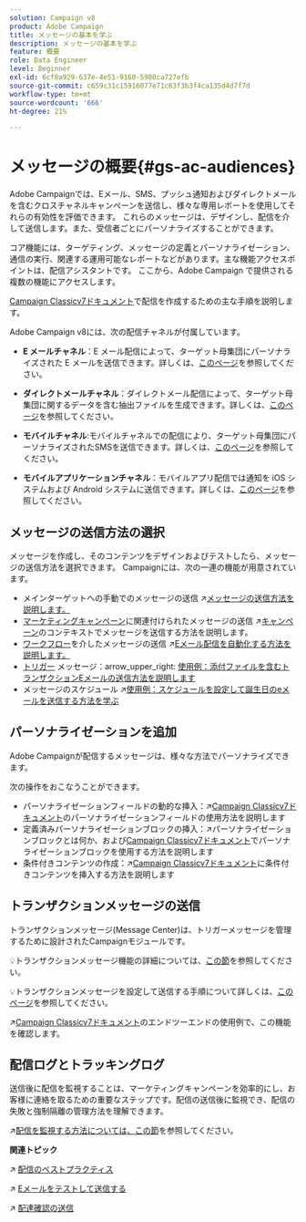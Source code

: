 ```yaml
---
solution: Campaign v8
product: Adobe Campaign
title: メッセージの基本を学ぶ
description: メッセージの基本を学ぶ
feature: 概要
role: Data Engineer
level: Beginner
exl-id: 6cf8a929-637e-4e51-9160-5980ca727efb
source-git-commit: c659c31c15916077e71c63f3b3f4ca135d4d7f7d
workflow-type: tm+mt
source-wordcount: '666'
ht-degree: 21%

---
```


# メッセージの概要{#gs-ac-audiences}

Adobe Campaignでは、Eメール、SMS、プッシュ通知およびダイレクトメールを含むクロスチャネルキャンペーンを送信し、様々な専用レポートを使用してそれらの有効性を評価できます。 これらのメッセージは、デザインし、配信を介して送信します。また、受信者ごとにパーソナライズすることができます。

コア機能には、ターゲティング、メッセージの定義とパーソナライゼーション、通信の実行、関連する運用可能なレポートなどがあります。主な機能アクセスポイントは、配信アシスタントです。 ここから、Adobe Campaign で提供される複数の機能にアクセスします。

[Campaign Classicv7ドキュメント](https://experienceleague.adobe.com/docs/campaign-classic/using/sending-messages/key-steps-when-creating-a-delivery/steps-about-delivery-creation-steps.html)で配信を作成するための主な手順を説明します。

Adobe Campaign v8には、次の配信チャネルが付属しています。

* **E メールチャネル**：E メール配信によって、ターゲット母集団にパーソナライズされた E メールを送信できます。詳しくは、[このページ](../send/email.md)を参照してください。

* **ダイレクトメールチャネル**：ダイレクトメール配信によって、ターゲット母集団に関するデータを含む抽出ファイルを生成できます。詳しくは、[このページ](../send/direct-mail.md)を参照してください。

* **モバイルチャネル**:モバイルチャネルでの配信により、ターゲット母集団にパーソナライズされたSMSを送信できます。詳しくは、[このページ](../send/sms.md)を参照してください。

* **モバイルアプリケーションチャネル**：モバイルアプリ配信では通知を iOS システムおよび Android システムに送信できます。詳しくは、[このページ](../send/push.md)を参照してください。

<!--
* **LINE channel**: LINE deliveries let you send messages on LINE, an instant messaging application available on all smartphones. Learn more in [this page](../send/line.md)
-->

## メッセージの送信方法の選択

メッセージを作成し、そのコンテンツをデザインおよびテストしたら、メッセージの送信方法を選択できます。 Campaignには、次の一連の機能が用意されています。

* メインターゲットへの手動でのメッセージの送信
:arrow_upper_right:[メッセージの送信方法を説明します。](https://experienceleague.adobe.com/docs/campaign-classic/using/sending-messages/sending-emails/sending-an-email/sending-messages.html)
* [マーケティングキャンペーン](https://experienceleague.adobe.com/docs/campaign-classic/using/orchestrating-campaigns/orchestrate-campaigns/setting-up-marketing-campaigns.html)に関連付けられたメッセージの送信
:arrow_upper_right:[キャンペーン](https://experienceleague.adobe.com/docs/campaign-classic/using/orchestrating-campaigns/orchestrate-campaigns/marketing-campaign-deliveries.html)のコンテキストでメッセージを送信する方法を説明します。
* [ワークフロー](https://experienceleague.adobe.com/docs/campaign-classic/using/automating-with-workflows/introduction/about-workflows.html)を介したメッセージの送信
:arrow_upper_right:[Eメール配信を自動化する方法を説明します。](https://experienceleague.adobe.com/docs/campaign-classic/using/automating-with-workflows/action-activities/delivery.html)
* [トリガー](https://experienceleague.adobe.com/docs/campaign-classic/using/transactional-messaging/introduction/about-transactional-messaging.html) メッセージ：arrow_upper_right: [使用例：添付ファイルを含むトランザクションEメールの送信方法を説明します](https://experienceleague.adobe.com/docs/campaign-classic/using/transactional-messaging/use-case/transactional-email-with-attachments.html)
* メッセージのスケジュール
:arrow_upper_right:[使用例：スケジュールを設定して誕生日のeメールを送信する方法を学ぶ](https://experienceleague.adobe.com/docs/campaign-classic/using/automating-with-workflows/use-cases/deliveries/sending-a-birthday-email.html?)


## パーソナライゼーションを追加

Adobe Campaignが配信するメッセージは、様々な方法でパーソナライズできます。

次の操作をおこなうことができます。

* パーソナライゼーションフィールドの動的な挿入：:arrow_upper_right:[Campaign Classicv7ドキュメント](https://experienceleague.adobe.com/docs/campaign-classic/using/sending-messages/personalizing-deliveries/personalization-fields.html)のパーソナライゼーションフィールドの使用方法を説明します
* 定義済みパーソナライゼーションブロックの挿入：:arrow_upper_right:パーソナライゼーションブロックとは何か、および[Campaign Classicv7ドキュメント](https://experienceleague.adobe.com/docs/campaign-classic/using/sending-messages/personalizing-deliveries/personalization-blocks.html)でパーソナライゼーションブロックを使用する方法を説明します
* 条件付きコンテンツの作成：:arrow_upper_right:[Campaign Classicv7ドキュメント](https://experienceleague.adobe.com/docs/campaign-classic/using/sending-messages/personalizing-deliveries/conditional-content.html)に条件付きコンテンツを挿入する方法を説明します

## トランザクションメッセージの送信

トランザクションメッセージ(Message Center)は、トリガーメッセージを管理するために設計されたCampaignモジュールです。

:bulb:トランザクションメッセージ機能の詳細については、[この節](../dev/architecture.md#transac-msg-archi)を参照してください。

:bulb:トランザクションメッセージを設定して送信する手順について詳しくは、[このページ](../send/transactional.md)を参照してください。

:arrow_upper_right:[Campaign Classicv7ドキュメント](https://experienceleague.adobe.com/docs/campaign-classic/using/transactional-messaging/use-case/transactional-email-with-attachments.html?lang=en#transactional-messaging)のエンドツーエンドの使用例で、この機能を確認します。

## 配信ログとトラッキングログ

送信後に配信を監視することは、マーケティングキャンペーンを効率的にし、お客様に連絡を取るための重要なステップです。配信の送信後に監視でき、配信の失敗と強制隔離の管理方法を理解できます。

:arrow_upper_right:[配信を監視する方法については、この節](https://experienceleague.adobe.com/docs/campaign-classic/using/sending-messages/monitoring-deliveries/about-delivery-monitoring.html?lang=en#sending-messages)を参照してください。


**関連トピック**

:arrow_upper_right: [配信のベストプラクティス](https://experienceleague.adobe.com/docs/campaign-classic/using/sending-messages/key-steps-when-creating-a-delivery/delivery-bestpractices/delivery-best-practices.html)

:arrow_upper_right: [Eメールをテストして送信する](https://experienceleague.adobe.com/docs/campaign-classic/using/sending-messages/sending-emails/sending-an-email/sending-messages.html)

:arrow_upper_right: [配達確認の送信](https://experienceleague.adobe.com/docs/campaign-classic/using/sending-messages/key-steps-when-creating-a-delivery/steps-validating-the-delivery.html)
